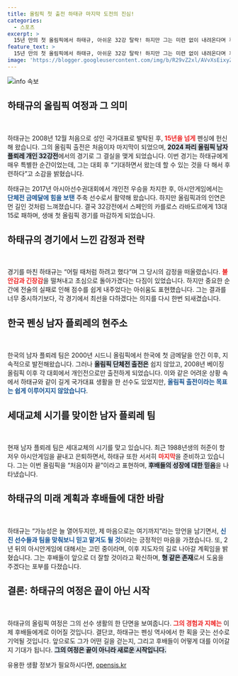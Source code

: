 ```yaml
---
title: 올림픽 첫 출전 하태규 마지막 도전의 진심!
categories:
  - 스포츠
excerpt: >
  15년 만의 첫 올림픽에서 하태규, 아쉬운 32강 탈락! 하지만 그는 미련 없이 내려온다며 후배들에게 바통을 넘길 준비를 다짐. 새로운 도약을 위해 초심을 잃지 않겠다는 다짐이 그를 더욱 빛나게 한다.
feature_text: >
  15년 만의 첫 올림픽에서 하태규, 아쉬운 32강 탈락! 하지만 그는 미련 없이 내려온다며 후배들에게 바통을 넘길 준비를 다짐. 새로운 도약을 위해 초심을 잃지 않겠다는 다짐이 그를 더욱 빛나게 한다.
image: 'https://blogger.googleusercontent.com/img/b/R29vZ2xl/AVvXsEixyZcFfHzMRdzZMjFBmAUKJYCLCGyLL1o632UiGVXcaFdKo_bkvkuCioo0uUKlGfBVcT3P84aROyZIXSBEx3Aw5nCQ3pTgDom1WDC4m8eifvWiAmWEEVb4x6G_l8C0QH225ldMjyaFvpxGEBGNO37VmDTDMHGhJPq73UglMfDca1-0aw/s1600/blogspot.png'
---
```


<p><img src="https://blogger.googleusercontent.com/img/b/R29vZ2xl/AVvXsEixyZcFfHzMRdzZMjFBmAUKJYCLCGyLL1o632UiGVXcaFdKo_bkvkuCioo0uUKlGfBVcT3P84aROyZIXSBEx3Aw5nCQ3pTgDom1WDC4m8eifvWiAmWEEVb4x6G_l8C0QH225ldMjyaFvpxGEBGNO37VmDTDMHGhJPq73UglMfDca1-0aw/s1600/blogspot.png" alt="info 속보" /></p>

<h2 data-ke-size="size26">하태규의 올림픽 여정과 그 의미</h2>

<p data-ke-size="size16">&nbsp;</p>

<p>하태규는 2008년 12월 처음으로 성인 국가대표로 발탁된 후, <b><span style="color: #ee2323;">15년을 넘게</span></b> 펜싱에 헌신해 왔습니다. 그의 올림픽 출전은 처음이자 마지막이 되었으며, <b><span style="background-color: #21538527;">2024 파리 올림픽 남자 플뢰레 개인 32강전</span></b>에서의 경기로 그 결실을 맺게 되었습니다. 이번 경기는 하태규에게 매우 특별한 순간이었는데, 그는 대회 후 “기대하면서 왔는데 할 수 있는 것을 다 해서 후련하다”고 소감을 밝혔습니다. </p>

<p>하태규는 2017년 아시아선수권대회에서 개인전 우승을 차지한 후, 아시안게임에서는 <b><span style="color: #1a5490;">단체전 금메달에 힘을 보탠</span></b> 주축 선수로서 활약해 왔습니다. 하지만 올림픽과의 인연은 먼 길인 것처럼 느껴졌습니다. 결국 32강전에서 스페인의 카를로스 라바도르에게 13대 15로 패하며, 생애 첫 올림픽 경기를 마감하게 되었습니다.</p>

<h2 data-ke-size="size26">하태규의 경기에서 느낀 감정과 전략</h2>

<p data-ke-size="size16">&nbsp;</p>

<p>경기를 마친 하태규는 “어릴 때처럼 하려고 했다”며 그 당시의 감정을 떠올렸습니다. <b><span style="color: #ee2323;">불안감과 긴장감</span></b>을 떨쳐내고 초심으로 돌아가겠다는 다짐이 있었습니다. 하지만 중요한 순간에 전술의 실패로 인해 점수를 쉽게 내주었다는 아쉬움도 표현했습니다. 그는 결과를 너무 중시하기보다, 각 경기에서 최선을 다하겠다는 의지를 다시 한번 되새겼습니다.</p>

<h2 data-ke-size="size26">한국 펜싱 남자 플뢰레의 현주소</h2>

<p data-ke-size="size16">&nbsp;</p>

<p>한국의 남자 플뢰레 팀은 2000년 시드니 올림픽에서 한국에 첫 금메달을 안긴 이후, 지속적으로 발전해왔습니다. 그러나 <b><span style="background-color: #21538527;">올림픽 단체전 출전은</span></b> 쉽지 않았고, 2008년 베이징 올림픽 이후 각 대회에서 개인전으로만 출전하게 되었습니다. 이와 같은 어려운 상황 속에서 하태규와 같이 길게 국가대표 생활을 한 선수도 있었지만, <b><span style="color: #1a5490;">올림픽 출전이라는 목표는 쉽게 이루어지지 않았습니다</span></b>.</p>

<h2 data-ke-size="size26">세대교체 시기를 맞이한 남자 플뢰레 팀</h2>

<p data-ke-size="size16">&nbsp;</p>

<p>현재 남자 플뢰레 팀은 세대교체의 시기를 맞고 있습니다. 최근 1988년생의 허준이 항저우 아시안게임을 끝내고 은퇴하면서, 하태규 또한 서서히 <b><span style="color: #ee2323;">마지막</span></b>을 준비하고 있습니다. 그는 이번 올림픽을 “처음이자 끝”이라고 표현하며, <b><span style="background-color: #21538527;">후배들의 성장에 대한 믿음</span></b>을 나타냈습니다.</p>

<h2 data-ke-size="size26">하태규의 미래 계획과 후배들에 대한 바람</h2>

<p data-ke-size="size16">&nbsp;</p>

<p>하태규는 “가능성은 늘 열어두지만, 제 마음으로는 여기까지”라는 망언을 남기면서, <b><span style="color: #1a5490;">신진 선수들과 팀을 맞춰보니 믿고 맡겨도 될 것</span></b>이라는 긍정적인 마음을 가졌습니다. 또, 2년 뒤의 아시안게임에 대해서는 고민 중이라며, 이후 지도자의 길로 나아갈 계획임을 밝혔습니다. 그는 후배들이 앞으로 더 잘할 것이라고 확신하며, <b><span style="background-color: #21538527;">형 같은 존재</span></b>로서 도움을 주겠다는 포부를 다졌습니다. </p>

<h2 data-ke-size="size26">결론: 하태규의 여정은 끝이 아닌 시작</h2>

<p data-ke-size="size16">&nbsp;</p>

<p>하태규의 올림픽 여정은 그의 선수 생활의 한 단면을 보여줍니다. <b><span style="color: #ee2323;">그의 경험과 지혜는</span></b> 이제 후배들에게로 이어질 것입니다. 결단코, 하태규는 펜싱 역사에서 한 획을 긋는 선수로 기억될 것입니다. 앞으로도 그가 어떤 길을 걷는지, 그리고 후배들이 어떻게 대를 이어갈지 기대가 됩니다. <b><span style="background-color: #21538527;">그의 여정은 끝이 아니라 새로운 시작입니다.</span></b></p>
유용한 생활 정보가 필요하시다면, <a href="https://opensis.kr" rel="dofollow">opensis.kr</a>


